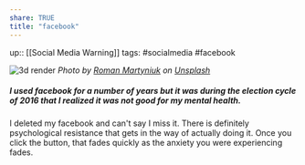 ```yaml
---
share: TRUE
title: "facebook"
---
```


up:: [[Social Media Warning]]
tags: #socialmedia #facebook



![3d render ](https://images.unsplash.com/photo-1633510044266-8d7b1ee9f501?crop=entropy&cs=tinysrgb&fit=max&fm=jpg&ixid=MnwzNjAwOTd8MHwxfHNlYXJjaHwyNHx8cXVpdCUyMGZhY2Vib29rfGVufDB8MHx8fDE2Njk0NzU1MTc&ixlib=rb-4.0.3&q=80&w=640)
*Photo by [Roman Martyniuk](https://unsplash.com/@neos_design?utm_source=Obsidian%20Image%20Inserter%20Plugin&utm_medium=referral) on [Unsplash](https://unsplash.com/?utm_source=Obsidian%20Image%20Inserter%20Plugin&utm_medium=referral)*


##### I used facebook for a number of years but it was during the election cycle of 2016 that I realized it was not good for my mental health.  
I deleted my facebook and can't say I miss it.  There is definitely psychological resistance that gets in the way of actually doing it.  Once you click the button, that fades quickly as the anxiety you were experiencing fades.


